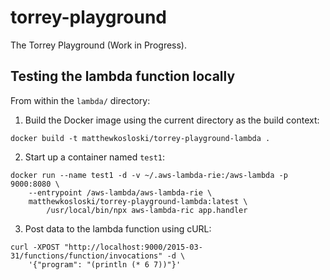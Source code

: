 # torrey-playground

The Torrey Playground (Work in Progress).

## Testing the lambda function locally

From within the `lambda/` directory:

1. Build the Docker image using the current directory as the build context:

```
docker build -t matthewkosloski/torrey-playground-lambda .
```

2. Start up a container named `test1`:

```
docker run --name test1 -d -v ~/.aws-lambda-rie:/aws-lambda -p 9000:8080 \
    --entrypoint /aws-lambda/aws-lambda-rie \
    matthewkosloski/torrey-playground-lambda:latest \
        /usr/local/bin/npx aws-lambda-ric app.handler
```

3. Post data to the lambda function using cURL:

```
curl -XPOST "http://localhost:9000/2015-03-31/functions/function/invocations" -d \
    '{"program": "(println (* 6 7))"}'
```